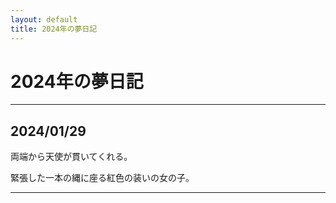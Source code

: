 ```yaml
---
layout: default
title: 2024年の夢日記
---
```


# 2024年の夢日記
---

<a id="1"></a>
<a href="#1"></a>
## 2024/01/29

両端から天使が貫いてくれる。

緊張した一本の縄に座る紅色の装いの女の子。

---
